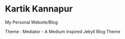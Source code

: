 Kartik Kannapur
===============

My Personal Website/Blog

Theme : Mediator - A Medium inspired Jekyll Blog Theme
